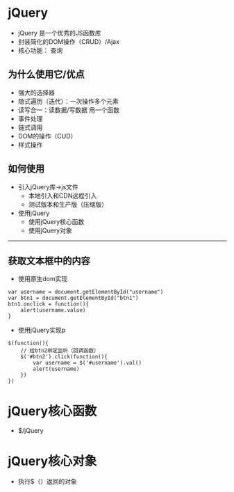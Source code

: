 # jQuery
- jQuery 是一个优秀的JS函数库
- 封装简化的DOM操作（CRUD）/Ajax
- 核心功能： 查询 
## 为什么使用它/优点
- 强大的选择器
- 隐式遍历（迭代）：一次操作多个元素
- 读写合一：读数据/写数据 用一个函数
- 事件处理
- 链式调用
- DOM的操作（CUD）
- 样式操作
## 如何使用
- 引入jQuery库->js文件
    - 本地引入和CDN远程引入
    - 测试版本和生产版（压缩版）
- 使用jQuery
    - 使用jQuery核心函数
    - 使用jQuery对象

---
## 获取文本框中的内容
- 使用原生dom实现
```
var username = document.getElementById("username")
var btn1 = document.getElementById("btn1")
btn1.onclick = function(){
    alert(username.value)
}
```
- 使用jQuery实现p
```
$(function(){
    // 给btn2绑定监听（回调函数）
    $('#btn2').click(function(){
        var username = $('#username').val()
        alert(username)
    })
})
```
# jQuery核心函数
- $/jQuery
# jQuery核心对象
- 执行$（）返回的对象